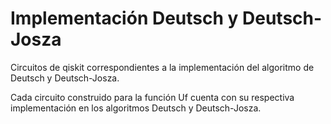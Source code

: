 # Implementación Deutsch y Deutsch-Josza
Circuitos de qiskit correspondientes a la implementación del algoritmo de Deutsch y Deutsch-Josza.

Cada circuito construido para la función Uf cuenta con su respectiva implementación en los algoritmos Deutsch y Deutsch-Josza.
